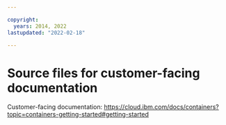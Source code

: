 ```yaml
---

copyright:
  years: 2014, 2022
lastupdated: "2022-02-18"

---
```





# Source files for customer-facing documentation



Customer-facing documentation: https://cloud.ibm.com/docs/containers?topic=containers-getting-started#getting-started








